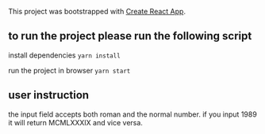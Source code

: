 This project was bootstrapped with [Create React App](https://github.com/facebook/create-react-app).

## to run the project please run the following script

install dependencies `yarn install`

run the project in browser `yarn start`

## user instruction

the input field accepts both roman and the normal number. if you input 1989 it will return MCMLXXXIX and vice versa.
